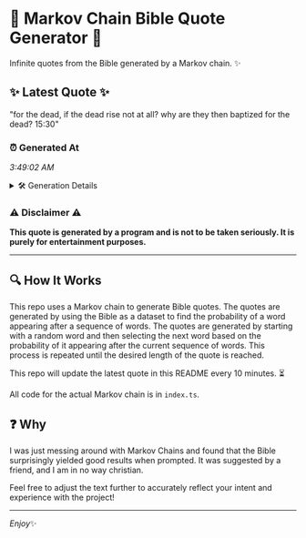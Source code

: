 # 📖 Markov Chain Bible Quote Generator 📖

Infinite quotes from the Bible generated by a Markov chain. ✨

## ✨ Latest Quote ✨
"for the dead, if the dead rise not at all? why are they then baptized for the dead? 15:30"

### ⏰ Generated At
*3:49:02 AM*

<details>
    <summary>🛠️ Generation Details</summary>
    <p>
        <strong>🌱 Seed:</strong> for<br>
        <strong>🔄 Iterations:</strong> 18<br>
        <strong>📜 Context History:</strong><br>[ for ]: the<br>[ for, the ]: dead,<br>[ for, the, dead, ]: if<br>[ for, the, dead,, if ]: the<br>[ for, the, dead,, if, the ]: dead<br>[ for, the, dead,, if, the, dead ]: rise<br>[ the, dead,, if, the, dead, rise ]: not<br>[ dead,, if, the, dead, rise, not ]: at<br>[ if, the, dead, rise, not, at ]: all?<br>[ the, dead, rise, not, at, all? ]: why<br>[ dead, rise, not, at, all?, why ]: are<br>[ rise, not, at, all?, why, are ]: they<br>[ not, at, all?, why, are, they ]: then<br>[ at, all?, why, are, they, then ]: baptized<br>[ all?, why, are, they, then, baptized ]: for<br>[ why, are, they, then, baptized, for ]: the<br>[ are, they, then, baptized, for, the ]: dead?<br>[ they, then, baptized, for, the, dead? ]: 15:30<br>
    </p>
</details>

### ⚠️ Disclaimer ⚠️
**This quote is generated by a program and is not to be taken seriously. It is purely for entertainment purposes.**

---

## 🔍 How It Works

This repo uses a Markov chain to generate Bible quotes. The quotes are generated by using the Bible as a dataset to find the probability of a word appearing after a sequence of words. The quotes are generated by starting with a random word and then selecting the next word based on the probability of it appearing after the current sequence of words. This process is repeated until the desired length of the quote is reached.

This repo will update the latest quote in this README every 10 minutes. ⏳

All code for the actual Markov chain is in `index.ts`.

## ❓ Why

I was just messing around with Markov Chains and found that the Bible surprisingly yielded good results when prompted. 
It was suggested by a friend, and I am in no way christian.

Feel free to adjust the text further to accurately reflect your intent and experience with the project!

---

*Enjoy*✨
